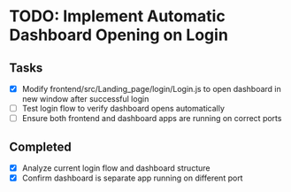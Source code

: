 # TODO: Implement Automatic Dashboard Opening on Login

## Tasks
- [x] Modify frontend/src/Landing_page/login/Login.js to open dashboard in new window after successful login
- [ ] Test login flow to verify dashboard opens automatically
- [ ] Ensure both frontend and dashboard apps are running on correct ports

## Completed
- [x] Analyze current login flow and dashboard structure
- [x] Confirm dashboard is separate app running on different port
